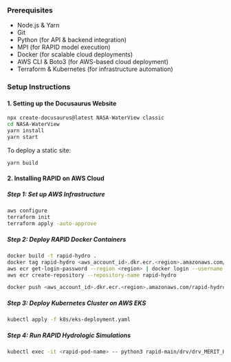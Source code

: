 ### **Prerequisites**
- Node.js & Yarn
- Git
- Python (for API & backend integration)
- MPI (for RAPID model execution)
- Docker (for scalable cloud deployments)
- AWS CLI & Boto3 (for AWS-based cloud deployment)
- Terraform & Kubernetes (for infrastructure automation)

### **Setup Instructions**

#### **1. Setting up the Docusaurus Website**
```sh
npx create-docusaurus@latest NASA-WaterView classic
cd NASA-WaterView
yarn install
yarn start
```

To deploy a static site:
```sh
yarn build
```

#### **2. Installing RAPID on AWS Cloud**

##### **Step 1: Set up AWS Infrastructure**
```sh
aws configure
terraform init
terraform apply -auto-approve
```

##### **Step 2: Deploy RAPID Docker Containers**
```sh
docker build -t rapid-hydro .
docker tag rapid-hydro <aws_account_id>.dkr.ecr.<region>.amazonaws.com/rapid-hydro
aws ecr get-login-password --region <region> | docker login --username AWS --password-stdin <aws_account_id>.dkr.ecr.<region>.amazonaws.com
aws ecr create-repository --repository-name rapid-hydro

docker push <aws_account_id>.dkr.ecr.<region>.amazonaws.com/rapid-hydro
```

##### **Step 3: Deploy Kubernetes Cluster on AWS EKS**
```sh
kubectl apply -f k8s/eks-deployment.yaml
```

##### **Step 4: Run RAPID Hydrologic Simulations**
```sh
kubectl exec -it <rapid-pod-name> -- python3 rapid-main/drv/drv_MERIT_Hydro_v07_Basins_v01_GLDAS_v20.py
```
